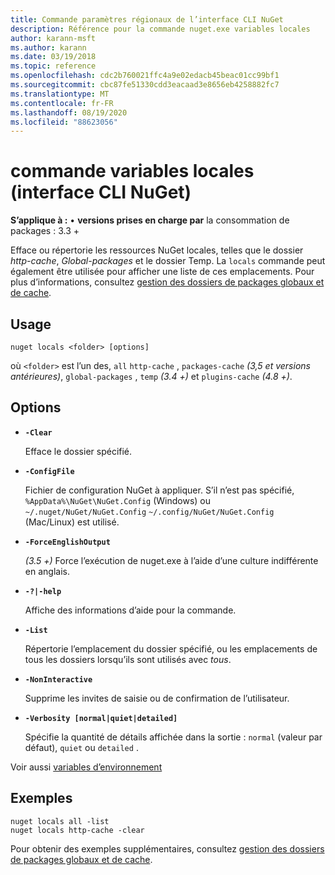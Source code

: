 ```yaml
---
title: Commande paramètres régionaux de l’interface CLI NuGet
description: Référence pour la commande nuget.exe variables locales
author: karann-msft
ms.author: karann
ms.date: 03/19/2018
ms.topic: reference
ms.openlocfilehash: cdc2b760021ffc4a9e02edacb45beac01cc99bf1
ms.sourcegitcommit: cbc87fe51330cdd3eacaad3e8656eb4258882fc7
ms.translationtype: MT
ms.contentlocale: fr-FR
ms.lasthandoff: 08/19/2020
ms.locfileid: "88623056"
---
```

# <a name="locals-command-nuget-cli"></a>commande variables locales (interface CLI NuGet)

**S’applique à :** &bullet; **versions prises en charge par** la consommation de packages : 3.3 +

Efface ou répertorie les ressources NuGet locales, telles que le dossier *http-cache*, *Global-packages* et le dossier Temp. La `locals` commande peut également être utilisée pour afficher une liste de ces emplacements. Pour plus d’informations, consultez [gestion des dossiers de packages globaux et de cache](../../consume-packages/managing-the-global-packages-and-cache-folders.md).

## <a name="usage"></a>Usage

```cli
nuget locals <folder> [options]
```

où `<folder>` est l’un des, `all` `http-cache` , `packages-cache` *(3,5 et versions antérieures)*, `global-packages` , `temp` *(3.4 +)* et `plugins-cache` *(4.8 +)*.

## <a name="options"></a>Options

- **`-Clear`**

  Efface le dossier spécifié.

- **`-ConfigFile`**

  Fichier de configuration NuGet à appliquer. S’il n’est pas spécifié, `%AppData%\NuGet\NuGet.Config` (Windows) ou `~/.nuget/NuGet/NuGet.Config` `~/.config/NuGet/NuGet.Config` (Mac/Linux) est utilisé.

- **`-ForceEnglishOutput`**

  *(3.5 +)* Force l’exécution de nuget.exe à l’aide d’une culture indifférente en anglais.

- **`-?|-help`**

  Affiche des informations d’aide pour la commande.

- **`-List`**

  Répertorie l’emplacement du dossier spécifié, ou les emplacements de tous les dossiers lorsqu’ils sont utilisés avec *tous*.

- **`-NonInteractive`**

  Supprime les invites de saisie ou de confirmation de l’utilisateur.

- **`-Verbosity [normal|quiet|detailed]`**

  Spécifie la quantité de détails affichée dans la sortie : `normal` (valeur par défaut), `quiet` ou `detailed` .

Voir aussi [variables d’environnement](cli-ref-environment-variables.md)

## <a name="examples"></a>Exemples

```cli
nuget locals all -list
nuget locals http-cache -clear
```

Pour obtenir des exemples supplémentaires, consultez [gestion des dossiers de packages globaux et de cache](../../consume-packages/managing-the-global-packages-and-cache-folders.md).
